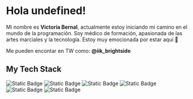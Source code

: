 # Hola undefined!

Mi nombre es **Victoria Bernal**, actualmente estoy iniciando mi camino en el mundo de la programación. Soy médico de formación, apasionada de las artes marciales y la tecnología.
Estoy muy emocionada por estar aquí 🙂

Me pueden encontar en TW como: **@iik_brightside**

## My Tech Stack

![Static Badge](https://img.shields.io/badge/HTML-white?logo=html5&logoColor=%23ffffff&logoSize=auto&color=%23E34F26)
![Static Badge](https://img.shields.io/badge/CSS-blue?logo=css3&logoColor=%23ffffff&logoSize=auto&color=%231572B6)
![Static Badge](https://img.shields.io/badge/JavaScript-white?logo=javascript&logoColor=%23ffffff&logoSize=auto&color=%23f7da1d)
![Static Badge](https://img.shields.io/badge/React-white?logo=react&logoColor=%23ffffff&logoSize=auto&color=%2361DAFB)
![Static Badge](https://img.shields.io/badge/MySQL-white?logo=mysql&logoColor=%23ffffff&logoSize=auto&color=%234479A1)
![Static Badge](https://img.shields.io/badge/NodeJS-green?logo=nodedotjs&logoColor=%23ffffff&logoSize=auto&color=%235FA04E)
